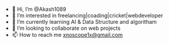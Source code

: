 - 👋 Hi, I’m @Akash1089
- 👀 I’m interested in freelancing|coading|cricket|webdeveloper
- 🌱 I’m currently learning AI & Data Structure and algoritham
- 💞️ I’m looking to collaborate on web projects 
- 📫 How to reach me xnoscope1x@gmail.com

<!---
Akash45627/Akash45627 is a ✨ special ✨ repository because its `README.md` (this file) appears on your GitHub profile.
You can click the Preview link to take a look at your changes.
--->
